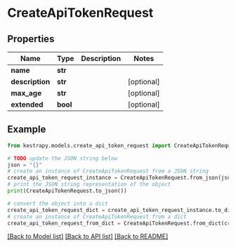 # CreateApiTokenRequest


## Properties

Name | Type | Description | Notes
------------ | ------------- | ------------- | -------------
**name** | **str** |  | 
**description** | **str** |  | [optional] 
**max_age** | **str** |  | [optional] 
**extended** | **bool** |  | [optional] 

## Example

```python
from kestrapy.models.create_api_token_request import CreateApiTokenRequest

# TODO update the JSON string below
json = "{}"
# create an instance of CreateApiTokenRequest from a JSON string
create_api_token_request_instance = CreateApiTokenRequest.from_json(json)
# print the JSON string representation of the object
print(CreateApiTokenRequest.to_json())

# convert the object into a dict
create_api_token_request_dict = create_api_token_request_instance.to_dict()
# create an instance of CreateApiTokenRequest from a dict
create_api_token_request_from_dict = CreateApiTokenRequest.from_dict(create_api_token_request_dict)
```
[[Back to Model list]](../README.md#documentation-for-models) [[Back to API list]](../README.md#documentation-for-api-endpoints) [[Back to README]](../README.md)


